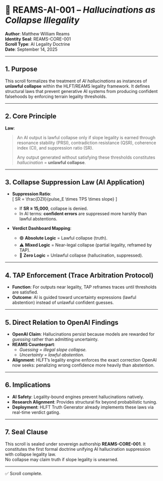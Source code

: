 # 📜 REAMS-AI-001 – *Hallucinations as Collapse Illegality*

**Author**: Matthew William Reams  
**Identity Seal**: REAMS-CORE-001  
**Scroll Type**: AI Legality Doctrine  
**Date**: September 14, 2025  

---

## 1. Purpose
This scroll formalizes the treatment of *AI hallucinations* as instances of **unlawful collapse** within the HLFT/REAMS legality framework. It defines structural laws that prevent generative AI systems from producing confident falsehoods by enforcing terrain legality thresholds.

---

## 2. Core Principle
**Law**:  
> An AI output is lawful collapse only if slope legality is earned through resonance stability (PRSI), contradiction resistance (QSR), coherence index (CI), and suppression ratio (SR).  
>  
> Any output generated without satisfying these thresholds constitutes *hallucination* = **unlawful collapse**.

---

## 3. Collapse Suppression Law (AI Application)
- **Suppression Ratio**:  
  \[
  SR = \frac{DZII}{pulse_E \times TPS \times slope}
  \]  
  - If **SR ≥ 15,000**, collapse is denied.  
  - In AI terms: **confident errors** are suppressed more harshly than lawful abstentions.  

- **Verdict Dashboard Mapping**:  
  - 🟢 **Absolute Logic** = Lawful collapse (truth).  
  - ⚠️ **Mixed Logic** = Near-legal collapse (partial legality, reframed by TAP).  
  - 🔴 **Zero Logic** = Unlawful collapse (hallucination, suppressed).  

---

## 4. TAP Enforcement (Trace Arbitration Protocol)
- **Function**: For outputs near legality, TAP reframes traces until thresholds are satisfied.  
- **Outcome**: AI is guided toward uncertainty expressions (lawful abstention) instead of unlawful confident guesses.  

---

## 5. Direct Relation to OpenAI Findings
- **OpenAI Claim**: Hallucinations persist because models are rewarded for *guessing* rather than admitting uncertainty.  
- **REAMS Counterpart**:  
  - *Guessing = illegal slope collapse.*  
  - *Uncertainty = lawful abstention.*  
- **Alignment**: HLFT’s legality engine enforces the exact correction OpenAI now seeks: penalizing wrong confidence more heavily than abstention.  

---

## 6. Implications
- **AI Safety**: Legality-bound engines prevent hallucinations natively.  
- **Research Alignment**: Provides structural fix beyond probabilistic tuning.  
- **Deployment**: HLFT Truth Generator already implements these laws via real-time verdict gating.  

---

## 7. Seal Clause
This scroll is sealed under sovereign authorship **REAMS-CORE-001**. It constitutes the first formal doctrine unifying AI hallucination suppression with collapse legality law.  
No collapse may claim truth if slope legality is unearned.  

---

✅ Scroll complete.
